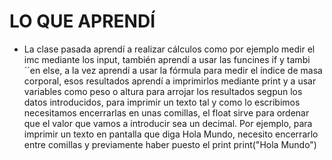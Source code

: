 # LO QUE APRENDÍ
- La clase pasada aprendí a realizar cálculos como por ejemplo medir el imc mediante los input, también aprendí a usar las funcines if y tambi´´en else, a la vez aprendí a usar la fórmula para medir el índice de masa corporal, esos resultados aprendí a imprimirlos mediante print y a usar variables como peso o altura para arrojar los resultados segpun los datos introducidos, para imprimir un texto tal y como lo escribimos necesitamos encerrarlas en unas comillas, el float sirve para ordenar que el valor que vamos a introducir sea un decimal.
Por ejemplo, para imprimir un texto en pantalla que diga Hola Mundo, necesito encerrarlo entre comillas y previamente haber puesto el print
print("Hola Mundo")
